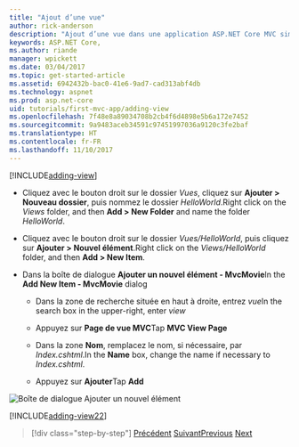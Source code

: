 ```yaml
---
title: "Ajout d’une vue"
author: rick-anderson
description: "Ajout d’une vue dans une application ASP.NET Core MVC simple"
keywords: ASP.NET Core,
ms.author: riande
manager: wpickett
ms.date: 03/04/2017
ms.topic: get-started-article
ms.assetid: 6942432b-bac0-41e6-9ad7-cad313abf4db
ms.technology: aspnet
ms.prod: asp.net-core
uid: tutorials/first-mvc-app/adding-view
ms.openlocfilehash: 7f48e8a89034708b2cb4f6d4898e5b6a172e7452
ms.sourcegitcommit: 9a9483aceb34591c97451997036a9120c3fe2baf
ms.translationtype: HT
ms.contentlocale: fr-FR
ms.lasthandoff: 11/10/2017
---
```

[!INCLUDE[adding-view](../../includes/mvc-intro/adding_view1.md)]

* <span data-ttu-id="761b1-104">Cliquez avec le bouton droit sur le dossier *Vues*, cliquez sur **Ajouter > Nouveau dossier**, puis nommez le dossier *HelloWorld*.</span><span class="sxs-lookup"><span data-stu-id="761b1-104">Right click on the *Views* folder, and then **Add > New Folder** and name the folder *HelloWorld*.</span></span>

* <span data-ttu-id="761b1-105">Cliquez avec le bouton droit sur le dossier *Vues/HelloWorld*, puis cliquez sur **Ajouter > Nouvel élément**.</span><span class="sxs-lookup"><span data-stu-id="761b1-105">Right click on the *Views/HelloWorld* folder, and then **Add > New Item**.</span></span>

* <span data-ttu-id="761b1-106">Dans la boîte de dialogue **Ajouter un nouvel élément - MvcMovie**</span><span class="sxs-lookup"><span data-stu-id="761b1-106">In the **Add New Item - MvcMovie** dialog</span></span>

  * <span data-ttu-id="761b1-107">Dans la zone de recherche située en haut à droite, entrez *vue*</span><span class="sxs-lookup"><span data-stu-id="761b1-107">In the search box in the upper-right, enter *view*</span></span>

  * <span data-ttu-id="761b1-108">Appuyez sur **Page de vue MVC**</span><span class="sxs-lookup"><span data-stu-id="761b1-108">Tap **MVC View Page**</span></span>

  * <span data-ttu-id="761b1-109">Dans la zone **Nom**, remplacez le nom, si nécessaire, par *Index.cshtml*.</span><span class="sxs-lookup"><span data-stu-id="761b1-109">In the **Name** box, change the name if necessary to *Index.cshtml*.</span></span>

  * <span data-ttu-id="761b1-110">Appuyez sur **Ajouter**</span><span class="sxs-lookup"><span data-stu-id="761b1-110">Tap **Add**</span></span>

![Boîte de dialogue Ajouter un nouvel élément](adding-view/_static/add_view.png)

[!INCLUDE[adding-view22](../../includes/mvc-intro/adding_view2.md)]

>[!div class="step-by-step"]
<span data-ttu-id="761b1-112">[Précédent](adding-controller.md)
[Suivant](adding-model.md)</span><span class="sxs-lookup"><span data-stu-id="761b1-112">[Previous](adding-controller.md)
[Next](adding-model.md)</span></span>
